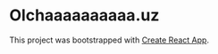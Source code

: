 # Olchaaaaaaaaaa.uz

This project was bootstrapped with [Create React App](https://github.com/facebook/create-react-app).
